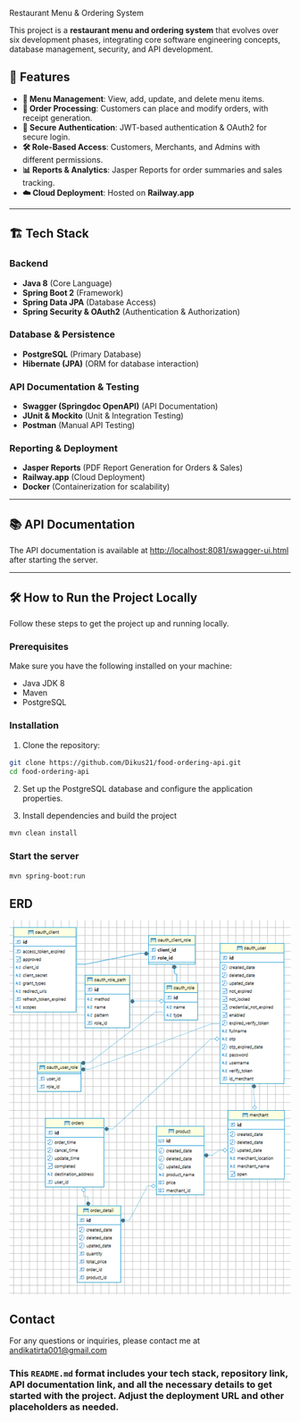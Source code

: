 Restaurant Menu & Ordering System

This project is a **restaurant menu and ordering system** that evolves over six development phases, integrating core software engineering concepts, database management, security, and API development.

## 🚀 Features
- **📜 Menu Management**: View, add, update, and delete menu items.
- **🛒 Order Processing**: Customers can place and modify orders, with receipt generation.
- **🔑 Secure Authentication**: JWT-based authentication & OAuth2 for secure login.
- **🛠️ Role-Based Access**: Customers, Merchants, and Admins with different permissions.
- **📊 Reports & Analytics**: Jasper Reports for order summaries and sales tracking.
- **☁️ Cloud Deployment**: Hosted on **Railway.app**

---

## 🏗️ Tech Stack
### **Backend**
- **Java 8** (Core Language)
- **Spring Boot 2** (Framework)
- **Spring Data JPA** (Database Access)
- **Spring Security & OAuth2** (Authentication & Authorization)

### **Database & Persistence**
- **PostgreSQL** (Primary Database)
- **Hibernate (JPA)** (ORM for database interaction)

### **API Documentation & Testing**
- **Swagger (Springdoc OpenAPI)** (API Documentation)
- **JUnit & Mockito** (Unit & Integration Testing)
- **Postman** (Manual API Testing)

### **Reporting & Deployment**
- **Jasper Reports** (PDF Report Generation for Orders & Sales)
- **Railway.app** (Cloud Deployment)
- **Docker** (Containerization for scalability)

---

## 📚 API Documentation

The API documentation is available at [http://localhost:8081/swagger-ui.html](http://localhost:8081/swagger-ui.html) after starting the server.

---

## 🛠️ How to Run the Project Locally

Follow these steps to get the project up and running locally.

### Prerequisites

Make sure you have the following installed on your machine:

- Java JDK 8
- Maven
- PostgreSQL

### Installation

1. Clone the repository:

```bash
git clone https://github.com/Dikus21/food-ordering-api.git
cd food-ordering-api
```

2. Set up the PostgreSQL database and configure the application properties.

3. Install dependencies and build the project
```bash
mvn clean install
```

### Start the server

```bash
mvn spring-boot:run
```
## ERD

![ERD](./SQL/ERD.png)

## Contact

For any questions or inquiries, please contact me at [andikatirta001@gmail.com](mailto:andikatirta001@gmail.com)


### This `README.md` format includes your tech stack, repository link, API documentation link, and all the necessary details to get started with the project. Adjust the deployment URL and other placeholders as needed.
